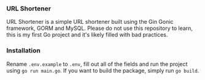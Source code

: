 ### URL Shortener
URL Shortener is a simple URL shortener built using the Gin Gonic framework, GORM and MySQL. Please do not use this repository to learn, this is my first Go project and it's likely filled with bad practices. 

### Installation 
Rename `.env.example` to `.env`, fill out all of the fields and run the project using `go run main.go`. If you want to build the package, simply run `go build`. 
